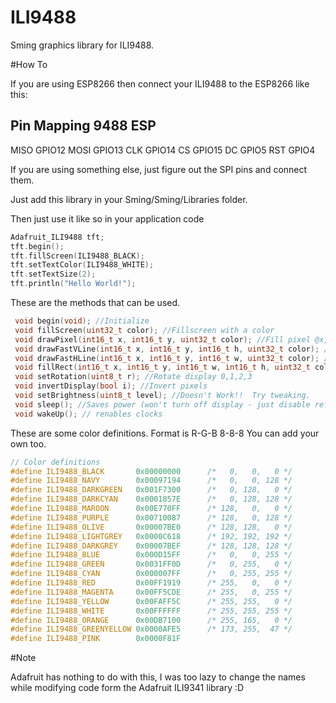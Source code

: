# ILI9488

Sming graphics library for ILI9488.

#How To

If you are using ESP8266 then connect your ILI9488 to the ESP8266 like this:

Pin Mapping
9488  ESP
------------
MISO  GPIO12
MOSI  GPIO13
CLK   GPIO14
CS    GPIO15
DC    GPIO5
RST   GPIO4

If you are using something else, just figure out the SPI pins and connect them.

Just add this library in your Sming/Sming/Libraries folder.

Then just use it like so in your application code

```C++
Adafruit_ILI9488 tft;
tft.begin();
tft.fillScreen(ILI9488_BLACK);
tft.setTextColor(ILI9488_WHITE);
tft.setTextSize(2);
tft.println("Hello World!");
```

These are the methods that can be used.

```C
 void begin(void); //Initialize
 void fillScreen(uint32_t color); //Fillscreen with a color
 void drawPixel(int16_t x, int16_t y, uint32_t color); //Fill pixel @x,y with color
 void drawFastVLine(int16_t x, int16_t y, int16_t h, uint32_t color); //Draw vertical line starting from x,y of length h
 void drawFastHLine(int16_t x, int16_t y, int16_t w, uint32_t color); //Draw horizontal line starting form x,y of len w
 void fillRect(int16_t x, int16_t y, int16_t w, int16_t h, uint32_t color); //Draw rectangle @x,y of wid=w,ht=h and fill with color
 void setRotation(uint8_t r); //Rotate display 0,1,2,3
 void invertDisplay(bool i); //Invert pixels
 void setBrightness(uint8_t level); //Doesn't Work!!  Try tweaking.
 void sleep(); //Saves power (won't turn off display - just disable refresh clocks)
 void wakeUp(); // renables clocks
```

These are some color definitions. Format is R-G-B 8-8-8 You can add your own too.

```C++
// Color definitions
#define ILI9488_BLACK       0x00000000      /*   0,   0,   0 */
#define ILI9488_NAVY        0x00097194      /*   0,   0, 128 */
#define ILI9488_DARKGREEN   0x001F7300      /*   0, 128,   0 */
#define ILI9488_DARKCYAN    0x0001857E      /*   0, 128, 128 */
#define ILI9488_MAROON      0x00E770FF      /* 128,   0,   0 */
#define ILI9488_PURPLE      0x00710087      /* 128,   0, 128 */
#define ILI9488_OLIVE       0x00007BE0      /* 128, 128,   0 */
#define ILI9488_LIGHTGREY   0x0000C618      /* 192, 192, 192 */
#define ILI9488_DARKGREY    0x00007BEF      /* 128, 128, 128 */
#define ILI9488_BLUE        0x000D15FF      /*   0,   0, 255 */
#define ILI9488_GREEN       0x0031FF0D      /*   0, 255,   0 */
#define ILI9488_CYAN        0x000007FF      /*   0, 255, 255 */
#define ILI9488_RED         0x00FF1919      /* 255,   0,   0 */
#define ILI9488_MAGENTA     0x00FF5CDE      /* 255,   0, 255 */
#define ILI9488_YELLOW      0x00FAFF5C      /* 255, 255,   0 */
#define ILI9488_WHITE       0x00FFFFFF      /* 255, 255, 255 */
#define ILI9488_ORANGE      0x00DB7100      /* 255, 165,   0 */
#define ILI9488_GREENYELLOW 0x0000AFE5      /* 173, 255,  47 */
#define ILI9488_PINK        0x0000F81F
```
#Note

Adafruit has nothing to do with this, I was too lazy to change the names while modifying code form the Adafruit ILI9341 library :D



